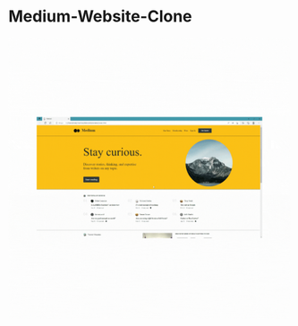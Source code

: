 # Medium-Website-Clone
![](https://github.com/muhittinorhan/Medium-Website-Clone/blob/master/Ads%C4%B1z%20tasar%C4%B1m%20(4).gif)
